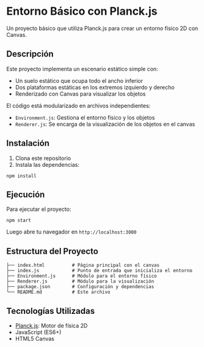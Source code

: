 # Entorno Básico con Planck.js

Un proyecto básico que utiliza Planck.js para crear un entorno físico 2D con Canvas.

## Descripción

Este proyecto implementa un escenario estático simple con:
- Un suelo estático que ocupa todo el ancho inferior
- Dos plataformas estáticas en los extremos izquierdo y derecho
- Renderizado con Canvas para visualizar los objetos

El código está modularizado en archivos independientes:
- `Environment.js`: Gestiona el entorno físico y los objetos
- `Renderer.js`: Se encarga de la visualización de los objetos en el canvas

## Instalación

1. Clona este repositorio
2. Instala las dependencias:
```
npm install
```

## Ejecución

Para ejecutar el proyecto:
```
npm start
```

Luego abre tu navegador en `http://localhost:3000`

## Estructura del Proyecto

```
├── index.html          # Página principal con el canvas
├── index.js            # Punto de entrada que inicializa el entorno
├── Environment.js      # Módulo para el entorno físico
├── Renderer.js         # Módulo para la visualización
├── package.json        # Configuración y dependencias
└── README.md           # Este archivo
```

## Tecnologías Utilizadas

- [Planck.js](https://github.com/shakiba/planck.js/): Motor de física 2D
- JavaScript (ES6+)
- HTML5 Canvas 